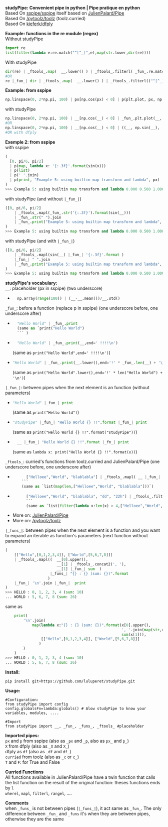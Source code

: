 **studyPipe: Convenient pipe in python | Pipe pratique en python**  
Based On [sspipe/sspipe](https://github.com/sspipe/sspipe)  itself based on  [JulienPalard/Pipe](https://github.com/JulienPalard/Pipe)  
Based On [/pytoolz/toolz](https://github.com/pytoolz/toolz) (toolz.curried)  
Based On [kieferk/dfply](https://github.com/kieferk/dfply)

**Example: functions in the re module (regex)**  
Without studyPipe

```python
import re
list(filter(lambda e:re.match("^[^_]",e),map(str.lower,dir(re))))
```

With studyPipe
```python
dir(re) | _ftools_.map(  __.lower() ) | _ftools_.filterl( _fun_.re.match("^[^_]") )
#OR
re |_fun_| dir | _ftools_.map(  __.lower() ) | _ftools_.filterl(("^[^_]",__) |_funs_| re.match )
```

**Example: from sspipe**  

```python
np.linspace(0, 2*np.pi, 100) | px[np.cos(px) < 0] | p(plt.plot, px, np.sin(px), 'r')
```

with studyPipe

```python
np.linspace(0, 2*np.pi, 100) | __[np.cos(__) < 0] | _fun_.plt.plot(__, np.sin(__), 'r');
#OR
np.linspace(0, 2*np.pi, 100) | __[np.cos(__) < 0] | ((__, np.sin(__), 'r') |_funs_| plt.plot);
#OR with dfply

```
**Exemple 2: from sspipe**  
with sspipe
```python
(
  [0, pi/6, pi/2]
  | p(map, lambda x: '{:.3f}'.format(sin(x)))
  | p(list) 
  | p(' '.join) 
  | p(print, "Example 5: using builtin map transform and lambda", px)
)
>>> Example 5: using builtin map transform and lambda 0.000 0.500 1.000
```

with studyPipe (and without `|_fun_|`)
```python
([0, pi/6, pi/2] 
    | _ftools_.mapl(_fun_.str('{:.3f}').format(sin(__)))
    | _fun_.str(" ").join
    | _fun_.print("Example 5: using builtin map transform and lambda", __)
)
>>> Example 5: using builtin map transform and lambda 0.000 0.500 1.000
```
with studyPipe (and with `|_fun_|`)
```python
([0, pi/6, pi/2] 
    | _ftools_.mapl(sin(__) |_fun_| '{:.3f}'.format )
    |_fun_| " ".join
    | _fun_.print("Example 5: using builtin map transform and lambda", __)
)
>>> Example 5: using builtin map transform and lambda 0.000 0.500 1.000
```

**studyPipe's vocabulary:**  
`__`: placeholder (px in sspipe) (two underscore)  
   - ```python 
       np.array(range(100)) | (__-__.mean())/__.std()
       ``` 
   
`_fun_`: before a function (replace p in sspipe) (one underscore before, one underscore after)  
  - ```python 
      "Hello World" | _fun_.print  
      (same as `print("Hello World")
      ``` )  
  - ```python 
      "Hello World" | _fun_.print(__,end=' !!!!\n')
    ```    
    (same as `print("Hello World",end=' !!!!\n')`)  
  - ```python 
    "Hello World" | _fun_.print(__.lower(),end='!' * _fun_.len(__) + '\n')
    ```  
    (same as `print("Hello World".lower(),end='!' * len("Hello World") + '\n')`)  
  
`|_fun_|`: between pipes when the next element is an function (without parameters)    
  - ```python 
    "Hello World" |_fun_| print
    ```   
    (same as `print("Hello World")`)  
  - ```python 
    "studyPipe" |_fun_| "Hello World {} !!".format |_fun_| print
    ```   
    (same as `print("Hello World {} !!".format("studyPipe"))`) 
  - ```python 
      __ |_fun_| "Hello World {} !!".format |_fn_| print
      ```  
      (same as `lambda x: print("Hello World {} !!".format(x))`)  
  
`_ftools_`: curried's functions from toolz.curried and JulienPalard/Pipe  (one underscore before, one underscore after)   
  - ```python 
          ["Helloee","World", "blablabla"] | _ftools_.mapl( __ |_fun_| len )
        ```  
        (same as `list(map(len,["Helloee","World", "blablabla"]))`) 
  - ```python 
          ["Helloee","World", "blablabla", "dd", "22h"] | _ftools_.filterl( __ |_fun_| len > 4 )
          ```  
          (same as `list(filter(lambda x:len(x) > 4,["Helloee","World", "blablabla", "dd", "22h"]))`) 
- More on: [JulienPalard/Pipe](https://github.com/JulienPalard/Pipe)  
- More on: [/pytoolz/toolz](https://github.com/pytoolz/toolz)  

`|_funs_|`: between pipes when the next element is a function and you want to expand an iterable as function's parameters  (next function without parameters)  
```python
(
    [["Hello",[0,1,2,3,4]], ["World",[5,6,7,8]]]  
    | _ftools_.mapl((  __[0].upper(), 
                       __[1] | _ftools_.concat2(', '),
                       __[1] |_fun_| sum  ) 
                    |_funs_| "{} : {} (sum: {})".format
                   ) 
    |_fun_| '\n'.join |_fun_|  print
)
>>> HELLO : 0, 1, 2, 3, 4 (sum: 10)
... WORLD : 5, 6, 7, 8 (sum: 26)
```
same as 
```python
    print(
        '\n'.join(
            map(lambda x:"{} : {} (sum: {})".format(x[0].upper(),
                                                    ', '.join(map(str,x[1])),
                                                    sum(x[1])),
                [["Hello",[0,1,2,3,4]], ["World",[5,6,7,8]]] 
               )
        )
    )
>>> HELLO : 0, 1, 2, 3, 4 (sum: 10)
... WORLD : 5, 6, 7, 8 (sum: 26)
```

**Install:**
```
pip install git+https://github.com/luluperet/studyPipe.git
```


**Usage:**
```
#Configuration:  
from studyPipe import config
config.globalsFn=lambda:globals() # Alow studyPipe to know your variables, modules, ....

#Import
from studyPipe import __, _fun_, _funs_, _ftools_ #placeholder
```

**Imported pipes:**  
`px` and `p` from sspipe (also as `_px` and `_p`, also as `px_` and `p_`)  
`X` from dfply (also as `_X` and `X_`)    
dfply as `df` (also as `_df` and `df_`)  
`curried` from toolz (also as `_c` or `c_`)  
`T` and `F`: for True and False  

**Curried Functions**  
All functions available in JulienPalard/Pipe have a twin function that calls the list function on the result of the original function: theses functions ends by `l`  
`wherel`, `mapl`, `filterl`, `rangel`, ....

**Comments**  
when `_funs_` is not between pipes (`|_funs_|`), it act same as `_fun_`. The only difference between `_fun_` and `_funs` it's when they are between pipes, otherwise they are the same 
